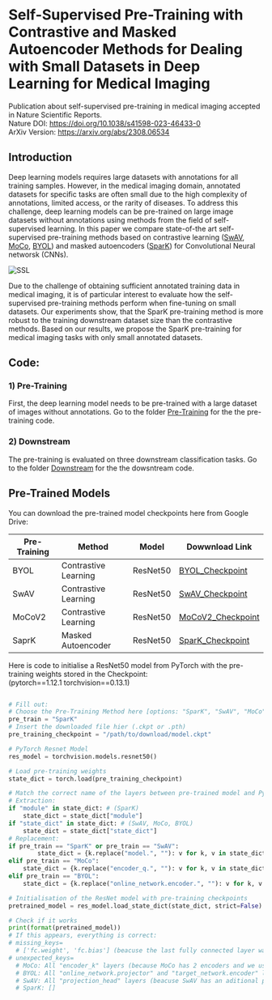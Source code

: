 # Self-Supervised Pre-Training with Contrastive and Masked Autoencoder Methods for Dealing with Small Datasets in Deep Learning for Medical Imaging

Publication about self-supervised pre-training in medical imaging accepted in Nature Scientific Reports. \
Nature DOI: https://doi.org/10.1038/s41598-023-46433-0 \
ArXiv Version: <https://arxiv.org/abs/2308.06534>

## Introduction
Deep learning models requires large datasets with annotations for all training samples. However, in the medical imaging domain, annotated datasets for specific tasks are often small due to the high complexity of annotations, limited access, or the rarity of diseases. To address this challenge, deep learning models can be pre-trained on large image datasets without annotations using methods from the field of self-supervised learning.
In this paper we compare state-of-the art self-supervised pre-training methods based on contrastive learning ([SwAV](https://proceedings.neurips.cc/paper/2020/hash/70feb62b69f16e0238f741fab228fec2-Abstract.html), [MoCo](https://openaccess.thecvf.com/content_CVPR_2020/html/He_Momentum_Contrast_for_Unsupervised_Visual_Representation_Learning_CVPR_2020_paper.html), [BYOL](https://proceedings.neurips.cc/paper_files/paper/2020/file/f3ada80d5c4ee70142b17b8192b2958e-Paper.pdf)) and masked autoencoders ([SparK](https://proceedings.neurips.cc/paper/2020/hash/70feb62b69f16e0238f741fab228fec2-Abstract.html)) for Convolutional Neural networsk (CNNs).

![SSL](https://github.com/Wolfda95/SSL-MedicalImagining-CL-MAE/assets/75016933/cf1589b7-4ea7-463e-866b-15586e131cd0)

Due to the challenge of obtaining sufficient annotated training data in medical imaging, it is of particular interest to evaluate how the self-supervised pre-training methods perform when fine-tuning on small datasets. Our experiments show, that the SparK pre-training method is more robust to the training downstream dataset size than the contrastive methods. Based on our results, we propose the SparK pre-training for medical imaging tasks with only small annotated datasets.

## Code: 

### 1) Pre-Training
First, the deep learning model needs to be pre-trained with a large dataset of images without annotations. 
Go to the folder [Pre-Training](https://github.com/Wolfda95/SSL-MedicalImagining-CL-MAE/tree/main/Pre-Training) for the the pre-training code.

### 2) Downstream
The pre-training is evaluated on three downstream classification tasks. 
Go to the folder [Downstream](https://github.com/Wolfda95/SSL-MedicalImagining-CL-MAE/tree/main/Downstream) for the the dowsntream code.

## Pre-Trained Models 
You can download the pre-trained model checkpoints here from Google Drive:


| Pre-Training  | Method                | Model       |Dowwnload Link |
| ------------- | -------------         |------------ | ------------  |
| BYOL          | Contrastive Learning  | ResNet50    |[BYOL_Checkpoint](https://drive.google.com/uc?export=download&id=1eBZYl1rXkKJxz42Wu75uzb1kLg8FTv1H)              |
| SwAV          | Contrastive Learning  | ResNet50    |[SwAV_Checkpoint](https://drive.google.com/uc?export=download&id=11OWRzifq_BXrcFMZ13H0HwS4UGcaiAn_)               |
| MoCoV2        | Contrastive Learning  | ResNet50    |[MoCoV2_Checkpoint](https://drive.google.com/uc?export=download&id=1hUr_6XdYxjB66ZYEGTqE7b8I88IN9a1l)            | 
| SaprK         | Masked Autoencoder    | ResNet50    |[SparK_Checkpoint](https://drive.google.com/uc?export=download&id=1kYFS67jH9s8kAmhNyf5wlRj_Gh9vTK_H)               |


Here is code to initialise a ResNet50 model from PyTorch with the pre-training weights stored in the Checkpoint:  
(pytorch==1.12.1 torchvision==0.13.1)

```python

# Fill out: 
# Choose the Pre-Training Method here [options: "SparK", "SwAV", "MoCo", "BYOL"]
pre_train = "SparK"
# Insert the downloaded file hier (.ckpt or .pth) 
pre_training_checkpoint = "/path/to/download/model.ckpt"

# PyTorch Resnet Model
res_model = torchvision.models.resnet50()

# Load pre-training weights
state_dict = torch.load(pre_training_checkpoint)

# Match the correct name of the layers between pre-trained model and PyTorch ResNet
# Extraction:
if "module" in state_dict: # (SparK)
    state_dict = state_dict["module"] 
if "state_dict" in state_dict: # (SwAV, MoCo, BYOL) 
    state_dict = state_dict["state_dict"]
# Replacement: 
if pre_train == "SparK" or pre_train == "SwAV":
        state_dict = {k.replace("model.", ""): v for k, v in state_dict.items()}  
elif pre_train == "MoCo":
    state_dict = {k.replace("encoder_q.", ""): v for k, v in state_dict.items()} 
elif pre_train == "BYOL":
    state_dict = {k.replace("online_network.encoder.", ""): v for k, v in state_dict.items()}

# Initialisation of the ResNet model with pre-training checkpoints
pretrained_model = res_model.load_state_dict(state_dict, strict=False)

# Check if it works
print(format(pretrained_model))
# If this appears, everything is correct: 
# missing_keys=
  # ['fc.weight', 'fc.bias'] (beacuse the last fully connected layer was not pre-trained) 
# unexpected_keys= 
  # MoCo: All "encoder_k" layers (because MoCo has 2 encoders and we use only encoder_q)
  # BYOL: All "online_network.projector" and "target_network.encoder" layers (because BYOL has 2 encoders and we only the online_network.encoder)
  # SwAV: All "projection_head" layers (beacuse SwAV has an aditional projection head for the online clustering) 
  # SparK: []

```

